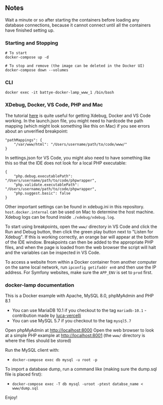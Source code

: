 ## Notes

Wait a minute or so after starting the containers before loading any database connections, because it cannot connect until all the containers have finished setting up.

### Starting and Stopping

```
# To start
docker-compose up -d

# To stop and remove (the image can be deleted in the Docker UI)
docker-compose down --volumes
```

### CLI

```
docker exec -it battye-docker-lamp_www_1 /bin/bash
```

### XDebug, Docker, VS Code, PHP and Mac

The tutorial [here](https://php.tutorials24x7.com/blog/how-to-debug-php-using-xdebug-visual-studio-code-and-docker-on-ubuntu) is quite useful for getting Xdebug, Docker and VS Code working. In the launch.json file, you might need to hardcode the path mapping (which might look something like this on Mac) if you see errors about an unverified breakpoint:

    "pathMappings": {
        "/var/www/html": "/Users/username/path/to/code/www/"
    }

In settings.json for VS Code, you might also need to have something like this so that the IDE does not look for a local PHP executable:

    {
        "php.debug.executablePath": "/Users/username/path/to/code/phpwrapper",
        "php.validate.executablePath": "/Users/username/path/to/code/phpwrapper",
        "php.suggest.basic": false
    }

Other important settings can be found in xdebug.ini in this repository. `host.docker.internal` can be used on Mac to determine the host machine. Xdebug logs can be found inside `./xdebug/xdebug.log`.

To start using breakpoints, open the `www/` directory in VS Code and click the Run and Debug button, then click the green play button next to "Listen for Xdebug". If this is working correctly, an orange bar will appear at the bottom of the IDE window. Breakpoints can then be added to the appropriate PHP files, and when the page is loaded from the web browser the script will halt and the variables can be inspected in VS Code. 

To access a website from within a Docker container from another computer on the same local network, run `ipconfig getifaddr en0` and then use the IP address. For Symfony websites, make sure the `APP_ENV` is set to `prod` first.

### docker-lamp documentation

This is a Docker example with Apache, MySQL 8.0, phpMyAdmin and PHP 8.1

- You can use MariaDB 10.1 if you checkout to the tag `mariadb-10.1` - contribution made by [luca-vercelli](https://github.com/luca-vercelli)
- You can use MySQL 5.7 if you checkout to the tag `mysql5.7`

Open phpMyAdmin at [http://localhost:8000](http://localhost:8000)
Open the web browser to look at a simple PHP example at [http://localhost:8001](http://localhost:8001) (the `www/` directory is where the files should be stored)

Run the MySQL client with:

- `docker-compose exec db mysql -u root -p` 

To import a database dump, run a command like (making sure the dump.sql file is placed first):

- `docker-compose exec -T db mysql -uroot -ptest databse_name < www/dump.sql`

Enjoy!
